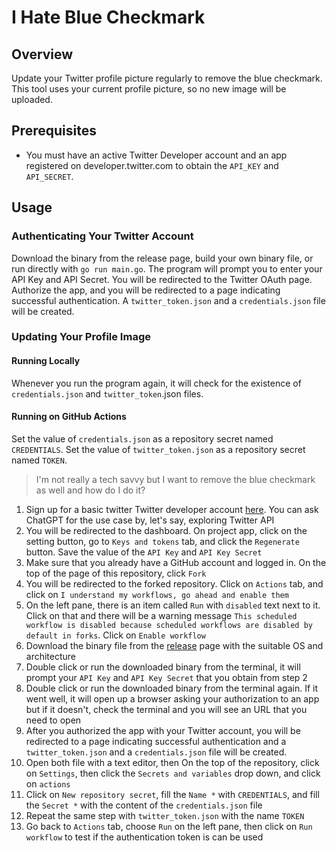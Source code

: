 # I Hate Blue Checkmark
## Overview
Update your Twitter profile picture regularly to remove the blue checkmark. This tool uses your current profile picture, so no new image will be uploaded.

## Prerequisites
- You must have an active Twitter Developer account and an app registered on developer.twitter.com to obtain the `API_KEY` and `API_SECRET`.

## Usage
### Authenticating Your Twitter Account
Download the binary from the release page, build your own binary file, or run directly with `go run main.go`.
The program will prompt you to enter your API Key and API Secret.
You will be redirected to the Twitter OAuth page. Authorize the app, and you will be redirected to a page indicating successful authentication.
A `twitter_token.json` and a `credentials.json` file will be created.

### Updating Your Profile Image
#### Running Locally

Whenever you run the program again, it will check for the existence of `credentials.json` and `twitter_token`.json files.

#### Running on GitHub Actions

Set the value of `credentials.json` as a repository secret named `CREDENTIALS`.
Set the value of `twitter_token.json` as a repository secret named `TOKEN`.

> I'm not really a tech savvy but I want to remove the blue checkmark as well and how do I do it?

1. Sign up for a basic twitter Twitter developer account [here](https://developer.twitter.com/en/portal/petition/essential/basic-info). You can ask ChatGPT for the use case by, let's say, exploring Twitter API
2. You will be redirected to the dashboard. On project app, click on the setting button, go to `Keys and tokens` tab, and click the `Regenerate` button. Save the value of the `API Key` and `API Key Secret`
3. Make sure that you already have a GitHub account and logged in. On the top of the page of this repository, click `Fork`
4. You will be redirected to the forked repository. Click on `Actions` tab, and click on `I understand my workflows, go ahead and enable them`
5. On the left pane, there is an item called `Run` with `disabled` text next to it. Click on that and there will be a warning message `This scheduled workflow is disabled because scheduled workflows are disabled by default in forks`. Click on `Enable workflow`
6. Download the binary file from the [release](https://github.com/pr0ph0z/i-hate-blue-checkmark/releases) page with the suitable OS and architecture
7. Double click or run the downloaded binary from the terminal, it will prompt your `API Key` and `API Key Secret` that you obtain from step 2
8. Double click or run the downloaded binary from the terminal again. If it went well, it will open up a browser asking your authorization to an app but if it doesn't, check the terminal and you will see an URL that you need to open
9. After you authorized the app with your Twitter account, you will be redirected to a page indicating successful authentication and a `twitter_token.json` and a `credentials.json` file will be created.
10. Open both file with a text editor, then On the top of the repository, click on `Settings`, then click the `Secrets and variables` drop down, and click on `actions`
11. Click on `New repository secret`, fill the `Name *` with `CREDENTIALS`, and fill the `Secret *` with the content of the `credentials.json` file
12. Repeat the same step with `twitter_token.json` with the name `TOKEN`
13. Go back to `Actions` tab, choose `Run` on the left pane, then click on `Run workflow` to test if the authentication token is can be used